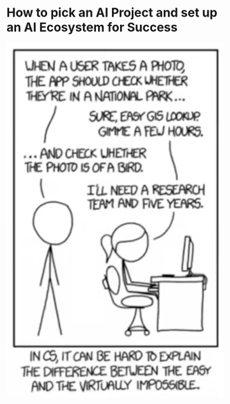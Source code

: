 # How to pick an AI Project and set up an AI Ecosystem for Success

![Opening Picture](../Images/01_Opening%20Picture.png)